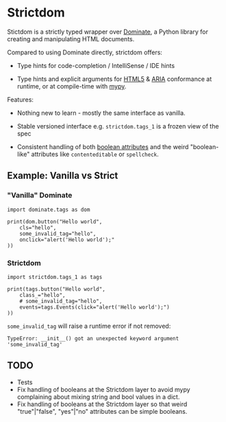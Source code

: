 Strictdom
=========

Stictdom is a strictly typed wrapper over
[Dominate](https://github.com/Knio/dominate/pull/111), a Python library for
creating and manipulating HTML documents.

Compared to using Dominate directly, strictdom offers:

* Type hints for code-completion / IntelliSense / IDE hints

* Type hints and explicit arguments for [HTML5](https://html.spec.whatwg.org/multipage/)
  & [ARIA](https://w3c.github.io/aria/) conformance at runtime, or at
  compile-time with [mypy](http://mypy-lang.org/).

Features:

* Nothing new to learn - mostly the same interface as vanilla.

* Stable versioned interface e.g. `strictdom.tags_1` is a frozen view of the spec

* Consistent handling of both [boolean attributes](https://html.spec.whatwg.org/multipage/common-microsyntaxes.html#boolean-attributes)
and the weird "boolean-like" attributes like `contenteditable` or `spellcheck`.


Example: Vanilla vs Strict
--------------------------

### "Vanilla" Dominate

    import dominate.tags as dom

    print(dom.button("Hello world",
        cls="hello",
        some_invalid_tag="hello",
        onclick="alert('Hello world');"
    ))


### Strictdom

    import strictdom.tags_1 as tags

    print(tags.button("Hello world",
        class_="hello",
        # some_invalid_tag="hello",
        events=tags.Events(click="alert('Hello world');")
    ))


`some_invalid_tag` will raise a runtime error if not removed:

    TypeError: __init__() got an unexpected keyword argument 'some_invalid_tag'



TODO
----

* Tests
* Fix handling of booleans at the Strictdom layer to avoid mypy complaining
  about mixing string and bool values in a dict.
* Fix handling of booleans at the Strictdom layer so that weird
  "true"|"false", "yes"|"no" attributes can be simple booleans.




